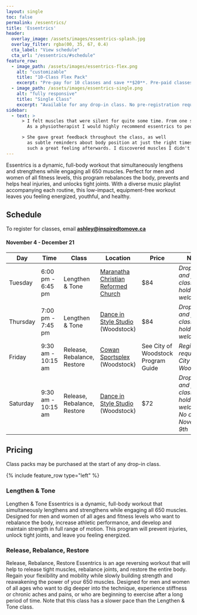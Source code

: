 ```yaml
---
layout: single
toc: false
permalink: /essentrics/
title: 'Essentrics'
header:
  overlay_image: /assets/images/essentrics-splash.jpg
  overlay_filter: rgba(00, 35, 67, 0.4)
  cta_label: "View schedule"
  cta_url: "/essentrics/#schedule"
feature_row:
  - image_path: /assets/images/essentrics-flex.png
    alt: "customizable"
    title: "10-Class Flex Pack"
    excerpt: "Pre-pay for 10 classes and save **$20**. Pre-paid classes can be applied to any drop-in class at any time."
  - image_path: /assets/images/essentrics-single.png
    alt: "fully responsive"
    title: "Single Class"
    excerpt: "Available for any drop-in class. No pre-registration required."
sidebar:
  - text: > 
      > I felt muscles that were silent for quite some time. From one session I feel more energized!
        As a physiotherapist I would highly recommend essentrics to people. **-- Parise**

      > She gave great feedback throughout the class, as well
        as subtle reminders about body position at just the right times throughout. It was
        such a great feeling afterwards. I discovered muscles I didn't even realize I had! **-- David**
---
```


Essentrics is a dynamic, full-body workout that simultaneously lengthens and strengthens while engaging all 650 muscles. Perfect for men and women of all fitness levels, this program rebalances the body, prevents and helps heal injuries, and unlocks tight joints. With a diverse music playlist accompanying each routine, this low-impact, equipment-free workout leaves you feeling energized, youthful, and healthy.

## Schedule

To register for classes, email **[ashley@inspiredtomove.ca](mailto:ashley@inspiredtomove.ca)**


#### November 4 - December 21

| Day |Time | Class | Location | Price | Notes
| --- |---- | ----- | -------- | ----- | -----
| Tuesday | 6:00 pm - 6:45 pm | Lengthen & Tone | [Maranatha Christian Reformed Church](http://maranathacrcwoodstock.com/contact-us) | $84 | *Drop-ins and flex class pass holders welcome*
| Thursday | 7:00 pm - 7:45 pm | Lengthen & Tone | [Dance in Style Studio](https://dancewoodstock.com/) (Woodstock) | $84 | *Drop-ins and flex class pass holders welcome*
| Friday | 9:30 am - 10:15 am | Release, Rebalance, Restore | [Cowan Sportsplex](https://facilities.cityofwoodstock.ca/Home/Detail?Id=d313e804-0975-49bf-92bf-739e8b851642) (Woodstock) | See City of Woodstock Program Guide | *Registration required via City of Woodstock*
| Saturday | 9:30 am - 10:15 am | Release, Rebalance, Restore | [Dance in Style Studio](https://dancewoodstock.com/) (Woodstock) | $72 | *Drop-ins and flex class pass holders welcome; No class November 9th* 

## Pricing

Class packs may be purchased at the start of any drop-in class.

{% include feature_row type="left" %}

### Lengthen & Tone

Lengthen & Tone Essentrics is a dynamic, full-body workout that simultaneously lengthens and strengthens while engaging all 650 muscles. Designed for men and women of all ages and fitness levels who want to rebalance the body, increase athletic performance, and develop and maintain strength in full range of motion. This program will prevent injuries, unlock tight joints, and leave you feeling energized.

### Release, Rebalance, Restore

Release, Rebalance, Restore Essentrics is an age reversing workout that will help to release tight muscles, rebalance joints, and restore the entire body. Regain your flexibility and mobility while slowly building strength and reawakening the power of your 650 muscles. Designed for men and women of all ages who want to dig deeper into the technique, experience stiffness or chronic aches and pains, or who are beginning to exercise after a long period of time. Note that this class has a slower pace than the Lengthen & Tone class.

